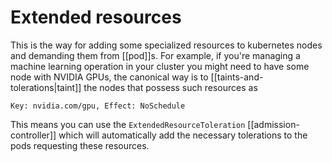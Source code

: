 # Extended resources
This is the way for adding some specialized resources to kubernetes nodes and demanding them from [[pod]]s. For example, if you're managing a machine learning operation in your cluster you might need to have some node with NVIDIA GPUs, the canonical way is to [[taints-and-tolerations|taint]] the nodes that possess such resources as

`Key: nvidia.com/gpu, Effect: NoSchedule`

This means you can use the `ExtendedResourceToleration` [[admission-controller]] which will automatically add the necessary tolerations to the pods requesting these resources.
